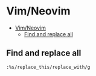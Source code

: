 # Vim/Neovim
<!--ts-->
* [Vim/Neovim](vim.md#vimneovim)
   * [Find and replace all](vim.md#find-and-replace-all)

<!-- Added by: runner, at: Fri Aug  6 11:41:25 UTC 2021 -->

<!--te-->

## Find and replace all
```vim
:%s/replace_this/replace_with/g
```
